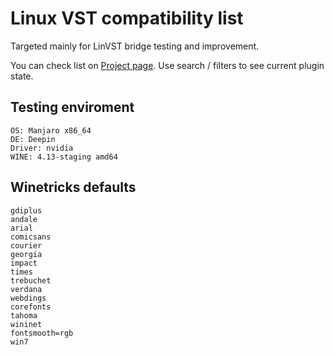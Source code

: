 # Linux VST compatibility list

Targeted mainly for LinVST bridge testing and improvement.

You can check list on [Project page](https://keybreak.github.io/linux-vst-compatibility-list/). Use search / filters to see current plugin state.


## Testing enviroment

```
OS: Manjaro x86_64
DE: Deepin
Driver: nvidia
WINE: 4.13-staging amd64
```


## Winetricks defaults

```
gdiplus
andale
arial
comicsans
courier
georgia
impact
times
trebuchet
verdana
webdings
corefonts
tahoma
wininet
fontsmooth=rgb
win7
```
